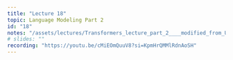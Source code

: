 ```yaml
---
title: "Lecture 18"
topic: Language Modeling Part 2 
id: "18"
notes: "/assets/lectures/Transformers_lecture_part_2____modified_from_UCLA_lecture_9.pdf"
# slides: ""
recording: "https://youtu.be/cMiEOmQuuV8?si=KpmHrQMMlRdnAoSH"
---
```

